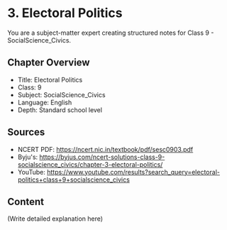 # 3. Electoral Politics

You are a subject-matter expert creating structured notes for Class 9 - SocialScience_Civics.

## Chapter Overview
- Title: Electoral Politics
- Class: 9
- Subject: SocialScience_Civics
- Language: English
- Depth: Standard school level

## Sources
- NCERT PDF: https://ncert.nic.in/textbook/pdf/sesc0903.pdf
- Byju's: https://byjus.com/ncert-solutions-class-9-socialscience_civics/chapter-3-electoral-politics/
- YouTube: https://www.youtube.com/results?search_query=electoral-politics+class+9+socialscience_civics

## Content
(Write detailed explanation here)
